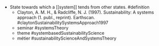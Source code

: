 - State towards which a [[system]] tends from other states. #definition
	- Clayton, A. M. H., & Radcliffe, N. J. (1997). Sustainability: A systems approach (1. publ., reprint). Earthscan. #claytonSustainabilitySystemsApproach1997
	- seminar #systemsTheory
	- theme #systembasedSustainabilityScience
	- métier #sustainabilityScienceAndSystemsTheory